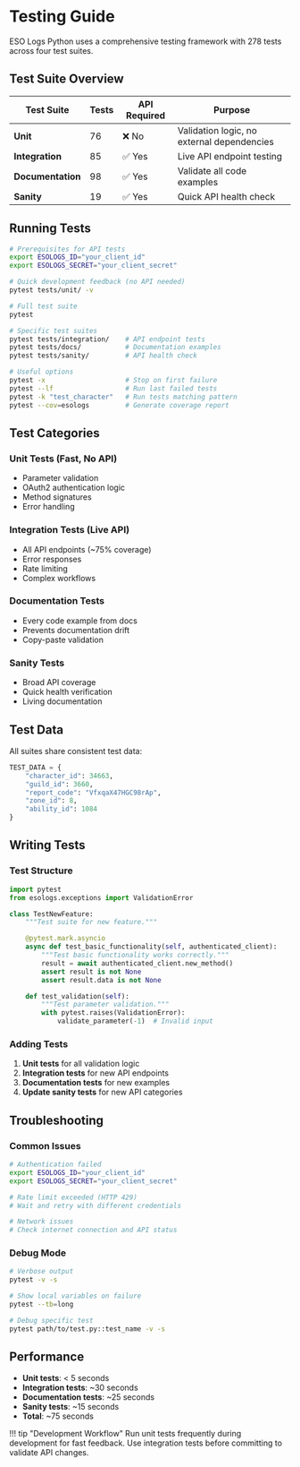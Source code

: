 # Testing Guide

ESO Logs Python uses a comprehensive testing framework with 278 tests across four test suites.

## Test Suite Overview

| Test Suite | Tests | API Required | Purpose |
|-----------|-------|--------------|---------|
| **Unit** | 76 | ❌ No | Validation logic, no external dependencies |
| **Integration** | 85 | ✅ Yes | Live API endpoint testing |
| **Documentation** | 98 | ✅ Yes | Validate all code examples |
| **Sanity** | 19 | ✅ Yes | Quick API health check |

## Running Tests

```bash
# Prerequisites for API tests
export ESOLOGS_ID="your_client_id"
export ESOLOGS_SECRET="your_client_secret"

# Quick development feedback (no API needed)
pytest tests/unit/ -v

# Full test suite
pytest

# Specific test suites
pytest tests/integration/    # API endpoint tests
pytest tests/docs/           # Documentation examples
pytest tests/sanity/         # API health check

# Useful options
pytest -x                    # Stop on first failure
pytest --lf                  # Run last failed tests
pytest -k "test_character"   # Run tests matching pattern
pytest --cov=esologs         # Generate coverage report
```

## Test Categories

### Unit Tests (Fast, No API)
- Parameter validation
- OAuth2 authentication logic
- Method signatures
- Error handling

### Integration Tests (Live API)
- All API endpoints (~75% coverage)
- Error responses
- Rate limiting
- Complex workflows

### Documentation Tests
- Every code example from docs
- Prevents documentation drift
- Copy-paste validation

### Sanity Tests
- Broad API coverage
- Quick health verification
- Living documentation

## Test Data

All suites share consistent test data:

```python
TEST_DATA = {
    "character_id": 34663,
    "guild_id": 3660,
    "report_code": "VfxqaX47HGC98rAp",
    "zone_id": 8,
    "ability_id": 1084
}
```

## Writing Tests

### Test Structure

```python
import pytest
from esologs.exceptions import ValidationError

class TestNewFeature:
    """Test suite for new feature."""

    @pytest.mark.asyncio
    async def test_basic_functionality(self, authenticated_client):
        """Test basic functionality works correctly."""
        result = await authenticated_client.new_method()
        assert result is not None
        assert result.data is not None

    def test_validation(self):
        """Test parameter validation."""
        with pytest.raises(ValidationError):
            validate_parameter(-1)  # Invalid input
```

### Adding Tests

1. **Unit tests** for all validation logic
2. **Integration tests** for new API endpoints
3. **Documentation tests** for new examples
4. **Update sanity tests** for new API categories

## Troubleshooting

### Common Issues

```bash
# Authentication failed
export ESOLOGS_ID="your_client_id"
export ESOLOGS_SECRET="your_client_secret"

# Rate limit exceeded (HTTP 429)
# Wait and retry with different credentials

# Network issues
# Check internet connection and API status
```

### Debug Mode

```bash
# Verbose output
pytest -v -s

# Show local variables on failure
pytest --tb=long

# Debug specific test
pytest path/to/test.py::test_name -v -s
```

## Performance

- **Unit tests**: < 5 seconds
- **Integration tests**: ~30 seconds
- **Documentation tests**: ~25 seconds
- **Sanity tests**: ~15 seconds
- **Total**: ~75 seconds

!!! tip "Development Workflow"
    Run unit tests frequently during development for fast feedback.
    Use integration tests before committing to validate API changes.
